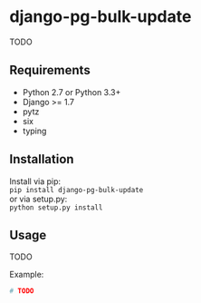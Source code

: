 # django-pg-bulk-update
TODO

## Requirements
* Python 2.7 or Python 3.3+
* Django >= 1.7
* pytz
* six
* typing

## Installation
Install via pip:  
`pip install django-pg-bulk-update`    
or via setup.py:  
`python setup.py install`

## Usage
TODO

Example:
```python
# TODO
            
```
